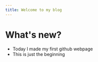 ```yaml
---
title: Welcome to my blog
---
```

# What's new?
- Today I made my first github webpage
- This is just the beginning 
